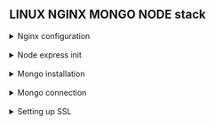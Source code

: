 ## LINUX NGINX MONGO NODE stack 

<details>
<br/>
<summary>Nginx configuration</summary>

`nginx/sites-available/default`

> Here i have two locations: `/` to service static
and `/api/` to service dynamic content in accordance 

> `/api/` is proxying to `3000` port of `localhost`, there's backend application gonna be run 

It doesn't have any CORS configured yet

![](screenshots/nginx/nginx_config.png)

Check html dom and nginx work:

![](screenshots/nginx/html.png)

![](screenshots/nginx/nginx_res.png)

</details>
<br/>

<details>
<br/>
<summary>Node express init</summary>

> I should install http-server, that is Express.js, 
so my backend application could handle http requests

Make sure there're node.js installed in system

![](screenshots/express/versions_check.png)

I used express generator package from npm:

https://www.npmjs.com/package/express-generator

![](screenshots/express/express_init.png)

Added response to '/' route

![](screenshots/express/express_testroute.png)

Verification whether it runs

![](screenshots/express/express_start.png)

![](screenshots/express/mv_express.png)

Localhost/api, after restarting both nginx and node 

![](screenshots/express/api_res.png)

### Amplified backend by enabling ES6 and hot reloading

> ES6 code should be transpiled to ES5 so node could interpret it, 
so i'm gonna use 'babel' (note: there's a little configuration skipped)

![](screenshots/express/babel.png)

> As hot module replacement tool i used 'nodemon'.
It's incredibly important during development

```diff 
+ Thus i have next scripts:
```

* `npm run build` - to transpile code
* `npm run start` - to run www
* `npm run dev` - to run development server

They look as follows:

![](screenshots/express/scripts.png)

> Running build script leads to dist folder appearing in the project, 
then server can be launched from www by ```npm run start```
or ```NODE_ENV=production node /bin/www```

![](screenshots/express/entry_dist.png)

> Dev mode runs the same entry point `bin/www`, 
taking master app not from `dist` but `src` folder
<br/>
Checking its work:

![](screenshots/express/devmode_check.png)
</details>
<br/>

<details>
<br/>
<summary>Mongo installation</summary>

First thing first i should replace systemctl utility, so it works without systemd:

https://github.com/gdraheim/docker-systemctl-replacement

![](screenshots/mongo/systemctl_substitute.png)

![](screenshots/mongo/systemctl_python.png)

I chose to install Mongo 5.0:

![](screenshots/mongo/mongo_installation.png)

![](screenshots/mongo/mongod_start.png)

Launched:

![](screenshots/mongo/mongod_process.png)
</details>
<br/>

<details>
<br/>
<summary>Mongo connection</summary>

I installed ORM mongoose to operate with database
<br/>
Setup file is described below:

![](screenshots/mongo/mongoose_connection.png)

The connection function is invoked from Master.js

```node
import {setUpDBConnection} from "./database.js";
setUpDBConnection();
```

Checking connection:

![](screenshots/mongo/check_connection.png)

</details>
<br/>

<details>
<br/>
<summary>Setting up SSL</summary>

![](screenshots/ssl/gen.png)

![](screenshots/ssl/check_crt.png)

![](screenshots/ssl/config.png)

![](screenshots/ssl/issues_validation.png)

![](screenshots/ssl/validation_succeed.png)

![](screenshots/ssl/validation_succeed.png)

![](screenshots/ssl/accept_risks.png)

![](screenshots/ssl/welcome.png)

</details>
